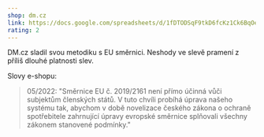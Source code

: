 ```yaml
---
shop: dm.cz
link: https://docs.google.com/spreadsheets/d/1fDTODSqF9tkD6fcKz1Ck6BqOebJRQ8rHHEbH-il1Z2A/edit?usp=sharing
rating: 2
---
```


DM.cz sladil svou metodiku s EU směrnici. Neshody ve slevě pramení z příliš dlouhé platnosti slev.

Slovy e-shopu:

> 05/2022: "Směrnice EU č. 2019/2161 není přímo účinná vůči subjektům členských států. V tuto chvíli probíhá úprava našeho systému tak, abychom v době novelizace českého zákona o ochraně spotřebitele zahrnující úpravy evropské směrnice splňovali všechny zákonem stanovené podmínky."
